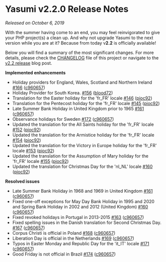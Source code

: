 # Yasumi v2.2.0 Release Notes

_Released on October 6, 2019_

With the summer having come to an end, you may feel reinvigorated to give your PHP project(s) a clean up. And why not upgrade Yasumi to the next version while you are at it? Because from today v**2.2** is officially available!

Below you will find a summary of the most significant changes. For more details, please check the [CHANGELOG](https://github.com/azuyalabs/yasumi/blob/master/CHANGELOG.md) file of this project or navigate to the [v2.2 release](https://www.yasumi.dev/blog/release_v22/) blog post.

**Implemented enhancements**
- Holiday providers for England, Wales, Scotland and Northern Ireland [\#166](https://github.com/azuyalabs/yasumi/pull/166) ([c960657](https://github.com/c960657))
- Holiday Provider for South Korea. [\#156](https://github.com/azuyalabs/yasumi/pull/156) ([blood72](https://github.com/blood72))
- Translation for the Easter holiday for the &#039;fr_FR&#039; locale [\#146](https://github.com/azuyalabs/yasumi/pull/146) ([pioc92](https://github.com/pioc92))
- Translation for the Pentecost holiday for the &#039;fr_FR&#039; locale [\#145](https://github.com/azuyalabs/yasumi/pull/145) ([pioc92](https://github.com/pioc92))
- Late Summer Bank Holiday in United Kingdom prior to 1965 [\#161](https://github.com/azuyalabs/yasumi/pull/161) ([c960657](https://github.com/c960657))
- Observance holidays for Sweden [\#172](https://github.com/azuyalabs/yasumi/pull/172) ([c960657](https://github.com/c960657))
- Updated the translation for the All Saints holiday for the &#039;fr_FR&#039; locale [\#152](https://github.com/azuyalabs/yasumi/pull/152) ([pioc92](https://github.com/pioc92))
- Updated the translation for the Armistice holiday for the &#039;fr_FR&#039; locale [\#154](https://github.com/azuyalabs/yasumi/pull/154) ([pioc92](https://github.com/pioc92))
- Updated the translation for the Victory in Europe holiday for the &#039;fr_FR&#039; locale [\#153](https://github.com/azuyalabs/yasumi/pull/153) ([pioc92](https://github.com/pioc92))
- Updated the translation for the Assumption of Mary holiday for the &#039;fr_FR&#039; locale [\#155](https://github.com/azuyalabs/yasumi/pull/155) ([pioc92](https://github.com/pioc92))
- Updated the translation for Christmas Day for the &#039;nl_NL&#039; locale [\#160](https://github.com/azuyalabs/yasumi/pull/160) ([pioc92](https://github.com/pioc92))

**Resolved issues**
- Late Summer Bank Holiday in 1968 and 1969 in United Kingdom [\#161](https://github.com/azuyalabs/yasumi/pull/161) ([c960657](https://github.com/c960657))
- Fixed one-off exceptions for May Day Bank Holiday in 1995 and 2020 and Spring Bank Holiday in 2002 and 2012 (United Kingdom) [\#160](https://github.com/azuyalabs/yasumi/pull/160) ([c960657](https://github.com/c960657))
- Fixed revoked holidays in Portugal in 2013-2015 [\#163](https://github.com/azuyalabs/yasumi/pull/163) ([c960657](https://github.com/c960657))
- Fixed spelling issues in the Danish translation for Second Christmas Day. [\#167](https://github.com/azuyalabs/yasumi/pull/167) ([c960657](https://github.com/c960657))
- Corpus Christi is official in Poland [\#168](https://github.com/azuyalabs/yasumi/pull/168) ([c960657](https://github.com/c960657))
- Liberation Day is official in the Netherlands [\#169](https://github.com/azuyalabs/yasumi/pull/169) ([c960657](https://github.com/c960657))
- Typos in Easter Monday and Republic Day for the &#039;it_IT&#039; locale [\#171](https://github.com/azuyalabs/yasumi/pull/171) ([c960657](https://github.com/c960657))
- Good Friday is not official in Brazil [\#174](https://github.com/azuyalabs/yasumi/pull/174) ([c960657](https://github.com/c960657))


